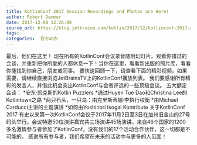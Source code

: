 ```yaml
---
title: KotlinConf 2017 Session Recordings and Photos are Here!
author: Robert Demmer
date: 2017-12-08 12:26:00
source_url: https://blog.jetbrains.com/kotlin/2017/12/kotlinconf-2017-session-recordings-and-photos-are-here/
tags: 
categories:  官方动态
---
```


最后，他们在这里！
现在所有的KotlinConf会议录音随附幻灯片。观看你错过的会谈，并重新把你所爱的人都休息一下！当你在这里，看看新出版的照片库，看看你能找到你自己，朋友或同事。
要快速回顾一下，请查看下面的精彩视频，如果需要，请继续直接浏览JetBrainsTV上的KotlinConf播放列表。
我们要感谢所有精彩的发言人，并借此机会突出KotlinConf与会者评选的一些顶级会谈。
五大额定会谈：
*安东·凯克斯的Kotlin Puzzlers
*通过Huyen Tue Dao和Christina Lee的Kotlintown之路
*两只石头，一只鸟：由克里斯蒂娜·李执行权衡
*由Michael Carducci主讲的主题演讲
*如何由Yoshinori Isogai Kontribute
关于KotlinConf 2017
有史以来第一次KotlinConf会议于2017年11月2日至3日在加州旧金山的27号码头举行。会议特邀50位演讲嘉宾共三场演讲45场演讲。来自46个国家的1200多名激情参与者参加了KotlinConf。没有我们的17个活动合作伙伴，这一切都是不可能的。
感谢所有参与者，我们希望在未来的活动中与更多的人见面！
